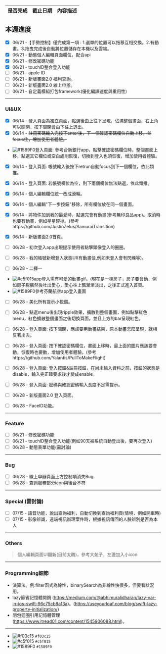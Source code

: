 | 是否完成 | 截止日期 | 內容描述 |
| ------ | ----------- | --------- |
 
## 本週進度
- [x] 06/21 -【手勢控制】僅完成第一項 : 1.選單的位置可以拖移互相交換。2.有動畫。3.拖曳完成後自動將位置儲存在本機以及雲端。
- [x] 06/21 - 動態個人編輯頁面欄位，配合api
- [x] 06/21 - 修改密碼功能
- [x] 06/21 - touchID整合登入功能 
- [ ] 06/21 - apple ID
- [ ] 06/21 - 新版畫面2.0 福利查詢。
- [ ] 06/21 - 新版畫面2.0 線上申辦。
- [ ] 06/21 - 自定義模組打包framework(優化編譯速度與重用性)

---
### UI&UX
- [x] 06/14 - 登入頁面為獨立頁面，點選後由上往下呈現，佔滿整個畫面，右上角可以關閉，按下關閉會由下往上退出。
- [x] 06/14 - ~~註冊密碼輸入完按下enter後，下一個確認密碼欄位自動上移，並focus住，增加使用者體驗。~~
+ ![#1589F0](https://placehold.it/15/1589F0/000000?text=+)登入頁面: 參考台新銀行app，點擊確認密碼欄位時，整個畫面上移，點選其它欄位或空白處則恢復，切換到登入也須恢復，增加使用者體驗。
- [x] 06/14 - 登入頁面: 帳號輸入後按下retrun自動focus到下一個欄位，依此類推。
- [x] 06/14 - 登入頁面: 若帳號欄位為空，則下兩個欄位無法點選，依此類推。
- [x] 06/14 - 個人編輯欄位統一改成滾輪。
- [x] 06/14 - 個人編輯"下一步按鈕"移除，所有欄位放在同一個畫面。
- [x] 06/14 - 將物件加到我的最愛時，點選完會有動畫(參考無印良品app)。取消時也要有動畫，例如星星碎掉。(參考https://github.com/JustinZelus/SamuraiTransition) 
- [x] 06/14 - 新版畫面2.0首頁。

- [ ] 06/28 - 初次登入app出現提示使用者點擊頭像登入的圈圈。
- [ ] 06/28 - 我的帳號新增登入狀態UI(有動畫佳,例如未登入會有閃爍等)。
- [ ] 06/28 - 二擇一
+ ![#c5f015](https://placehold.it/15/c5f015/000000?text=+)app登入需有可愛的動畫gif。(現在是一棟房子，房子要會動，例如房子膨脹然後吐出愛心，愛心往上飄漸漸淡出，之後正式進入首頁。
+ ![#1589F0](https://placehold.it/15/1589F0/000000?text=+)參考芬蘭航空app登入畫面
- [ ] 06/28 - 美化所有提示小視窗。
- [ ] 06/28 - 點選menu後出現ripple效果，擴散到整個畫面，例如點擊紅色menu，紅色擴散整個畫面之後切換頁面，並且上方的bar呈現紅色。
- [ ] 06/28 - 登入頁面: 按下關閉，應該要用動畫結束，原本動畫怎麼呈現，就相反著出去。
- [ ] 06/28 - 登入頁面: 按下確認密碼欄位，畫面上移時，最上面的圖片應該要會動，恢復時也要動，增加使用者體驗。(參考https://github.com/Yalantis/PullToMakeFlight)
- [ ] 06/28 - 登入頁面: 登入按鈕&註冊按鈕，在尚未輸入資料之前，按鈕的狀態是disable，輸入完正確要求後才變成enable。
- [ ] 06/28 - 登入頁面: 密碼與確認密碼輸入長度不足需提示。
- [ ] 06/28 - 新版畫面2.0 登入頁面。
- [ ] 06/28 - FaceID功能。


---
### Feature
- [ ] 06/21 - 修改密碼功能
- [ ] 06/21 - touchID整合登入功能(例如90天被系統自動登出後，要再次登入)
- [ ] 06/28 - 動態表單功能(需討論)
---
### Bug
- [ ] 06/28 - 線上申辦頁面上方控制項消失Bug
- [ ] 06/28 - 查詢服務部分icon與後台不符
---
### Special (需討論)
- [ ] 07/15 - 語音功能，說出查詢福利，自動切換到查詢福利頁(情境，例如開車時)
- [ ] 07/15 - 影像辨識，遠端視訊辦理案件時，根據視訊傳回的人臉辨別是否為本人
---
### Others
> 個人編輯頁面UI翻新(目前太醜)，參考大苑子，左邊加入小icon
---
### Programming細節
- 演算法。例:filter函式為線性，binarySearch為非線性快很多，但要看狀況用。
- lazy節省記憶體開銷 (https://medium.com/@abhimuralidharan/lazy-var-in-ios-swift-96c75cb8a13a)。(https://useyourloaf.com/blog/swift-lazy-property-initialization/)
- 閉包迴圈引用記憶體管理(https://www.itread01.com/content/1545906088.html)。
---
- ![#f03c15](https://placehold.it/15/f03c15/000000?text=+) `#f03c15`
- ![#c5f015](https://placehold.it/15/c5f015/000000?text=+) `#c5f015`
- ![#1589F0](https://placehold.it/15/1589F0/000000?text=+) `#1589F0`
